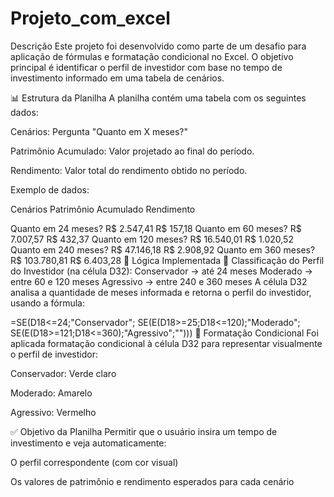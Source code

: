 # Projeto_com_excel
 Descrição
Este projeto foi desenvolvido como parte de um desafio para aplicação de fórmulas e formatação condicional no Excel. O objetivo principal é identificar o perfil de investidor com base no tempo de investimento informado em uma tabela de cenários.


📊 Estrutura da Planilha
A planilha contém uma tabela com os seguintes dados:


Cenários: Pergunta "Quanto em X meses?"

Patrimônio Acumulado: Valor projetado ao final do período.

Rendimento: Valor total do rendimento obtido no período.

Exemplo de dados:

Cenários	Patrimônio Acumulado	Rendimento

Quanto em 24 meses?	R$ 2.547,41	R$ 157,18
Quanto em 60 meses?	R$ 7.007,57	R$ 432,37
Quanto em 120 meses?	R$ 16.540,01	R$ 1.020,52
Quanto em 240 meses?	R$ 47.146,18	R$ 2.908,92
Quanto em 360 meses?	R$ 103.780,81	R$ 6.403,28
🧠 Lógica Implementada
🎯 Classificação do Perfil do Investidor (na célula D32):
Conservador → até 24 meses
Moderado → entre 60 e 120 meses
Agressivo → entre 240 e 360 meses
A célula D32 analisa a quantidade de meses informada e retorna o perfil do investidor, usando a fórmula:

=SE(D18<=24;"Conservador";
 SE(E(D18>=25;D18<=120);"Moderado";
 SE(E(D18>=121;D18<=360);"Agressivo";"")))
🎨 Formatação Condicional
Foi aplicada formatação condicional à célula D32 para representar visualmente o perfil de investidor:

Conservador: Verde claro

Moderado: Amarelo

Agressivo: Vermelho

✅ Objetivo da Planilha
Permitir que o usuário insira um tempo de investimento e veja automaticamente:

O perfil correspondente (com cor visual)

Os valores de patrimônio e rendimento esperados para cada cenário
